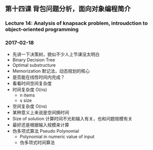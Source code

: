 ## 第十四课 背包问题分析，面向对象编程简介
### Lecture 14: Analysis of knapsack problem, introudction to object-oriented programming
### 2017-02-18
* 先讲一下决策树，貌似不少人上节课没太明白
* Binary Decision Tree
* Optimal substructure
* Memorization 默记法，动态规划的核心
* 是否能在线性时间内完成？
* 看看时间空间复杂度
* 时间复杂度 O(ns)
    * n items
    * s size
* 空间复杂度 O(ns)
* 某种意义上来说是空间换时间
* Size of solution 计算时间不光和输入有关，也和问题规模有关
* 最好还是根据输入规模来计算
* 伪多项式算法 Pseudo Polynomial 
    * Polynomial in numeric value of input
    * 伪多项式时间算法 


